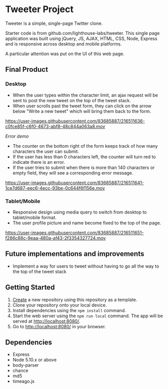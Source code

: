 # Tweeter Project

Tweeter is a simple, single-page Twitter clone.

Starter code is from github.com/lighthouse-labs/tweeter. This single page application was built using jQuery, JS, AJAX, HTML, CSS, Node, Express and is responsive across desktop and mobile platforms.

A particular attention was put on the UI of this web page.

## Final Product

### Desktop

- When the user types within the character limit, an ajax request will be sent to post the new tweet on the top of the tweet stack.
- When user scrolls past the tweet form, they can click on the arrow below "Write a new tweet" which will bring them back to the form.

https://user-images.githubusercontent.com/83685887/216511636-c0fce85f-c6f0-4673-abf8-48c844a063a8.mov

*Error demo*
- The counter on the bottom right of the form keeps track of how many characters the user can submit.
- If the user has less than 0 characters left, the counter will turn red to indicate there is an error.
- If the user tries to submit when there is more than 140 characters or empty field, they will see a corresponding error message.

https://user-images.githubusercontent.com/83685887/216511641-1ce7d687-eec6-4ecc-93be-0c644f6f156e.mov

### Tablet/Mobile
- Responsive design using media query to switch from desktop to tablet/mobile format.
- The user profile picture and name become fixed to the top of the page.

https://user-images.githubusercontent.com/83685887/216511651-f286c88c-9eaa-480a-af43-2f3354327724.mov


## Future implementations and improvements
- Implement a way for users to tweet without having to go all the way to the top of the tweet stack


## Getting Started

1. [Create](https://docs.github.com/en/repositories/creating-and-managing-repositories/creating-a-repository-from-a-template) a new repository using this repository as a template.
2. Clone your repository onto your local device.
3. Install dependencies using the `npm install` command.
3. Start the web server using the `npm run local` command. The app will be served at <http://localhost:8080/>.
4. Go to <http://localhost:8080/> in your browser.

## Dependencies

- Express
- Node 5.10.x or above
- body-parser
- chance
- md5
- timeago.js
